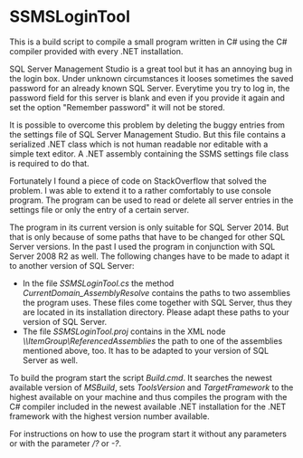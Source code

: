 # SSMSLoginTool

This is a build script to compile a small program written in C# using the C# compiler provided with every .NET installation.

SQL Server Management Studio is a great tool but it has an annoying bug in the login box. Under unknown circumstances it looses sometimes the saved password for an already known SQL Server. Everytime you try to log in, the password field for this server is blank and even if you provide it again and set the option "Remember password" it will not be stored.

It is possible to overcome this problem by deleting the buggy entries from the settings file of SQL Server Management Studio. But this file contains a serialized .NET class which is not human readable nor editable with a simple text editor. A .NET assembly containing the SSMS settings file class is required to do that.

Fortunately I found a piece of code on StackOverflow that solved the problem. I was able to extend it to a rather comfortably to use console program. The program can be used to read or delete all server entries in the settings file or only the entry of a certain server.

The program in its current version is only suitable for SQL Server 2014. But that is only because of some paths that have to be changed for other SQL Server versions. In the past I used the program in conjunction with SQL Server 2008 R2 as well. The following changes have to be made to adapt it to another version of SQL Server:

* In the file _SSMSLoginTool.cs_ the method _CurrentDomain_AssemblyResolve_ contains the paths to two assemblies the program uses. These files come together with SQL Server, thus they are located in its installation directory. Please adapt these paths to your version of SQL Server.
* The file _SSMSLoginTool.proj_ contains in the XML node _\\\\ItemGroup\ReferencedAssemblies_ the path to one of the assemblies mentioned above, too. It has to be adapted to your version of SQL Server as well.

To build the program start the script _Build.cmd_. It searches the newest available version of _MSBuild_, sets _ToolsVersion_ and _TargetFramework_ to the highest available on your machine and thus compiles the program with the C# compiler included in the newest available .NET installation for the .NET framework with the highest version number available.

For instructions on how to use the program start it without any parameters or with the parameter _/?_ or _-?_.
